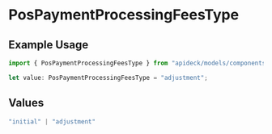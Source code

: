 # PosPaymentProcessingFeesType

## Example Usage

```typescript
import { PosPaymentProcessingFeesType } from "apideck/models/components";

let value: PosPaymentProcessingFeesType = "adjustment";
```

## Values

```typescript
"initial" | "adjustment"
```